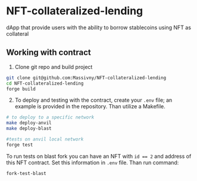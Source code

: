 # NFT-collateralized-lending
dApp that provide users with the ability to borrow stablecoins using NFT as collateral


## Working with contract

1. Clone git repo and build project

```bash
git clone git@github.com:Massivny/NFT-collateralized-lending
cd NFT-collateralized-lending
forge build
```

2. To deploy and testing with the contract, create your `.env` file; an example is provided in the repository. Than utilize a Makefile.

```bash
# to deploy to a specific network
make deploy-anvil
make deploy-blast

#tests on anvil local network
forge test
```

To run tests on blast fork you can have an NFT with `id == 2` and address of this NFT contract. Set this information in `.env` file. Than run command:

```bash
fork-test-blast
```
